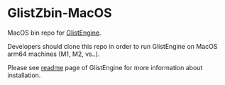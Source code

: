 # GlistZbin-MacOS
MacOS bin repo for [GlistEngine](https://github.com/GlistEngine/GlistEngine).

Developers should clone this repo in order to run GlistEngine on MacOS arm64 machines (M1, M2, vs..).

Please see [readme](https://github.com/GlistEngine/GlistEngine/blob/main/README.md) page of GlistEngine for more information about installation.

